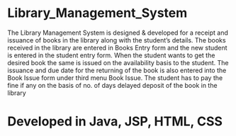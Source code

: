 # Library_Management_System

The Library Management System is designed & developed for a receipt and
issuance of books in the library along with the student’s details. The books received in the
library are entered in Books Entry form and the new student is entered in the student
entry form. When the student wants to get the desired book the same is issued on
the availability basis to the student. The issuance and due date for the returning of
the book is also entered into the Book Issue form under third menu Book Issue. The
student has to pay the fine if any on the basis of no. of days delayed deposit of the
book in the library

# Developed in Java, JSP, HTML, CSS
